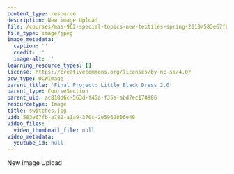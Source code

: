 ```yaml
---
content_type: resource
description: New image Upload
file: /courses/mas-962-special-topics-new-textiles-spring-2010/583e67fba782a1a9370c2e5962806e49_switches.jpg
file_type: image/jpeg
image_metadata:
  caption: ''
  credit: ''
  image-alt: ''
learning_resource_types: []
license: https://creativecommons.org/licenses/by-nc-sa/4.0/
ocw_type: OCWImage
parent_title: 'Final Project: Little Black Dress 2.0'
parent_type: CourseSection
parent_uid: ac818d6c-563d-f45a-f35a-abd7ec170986
resourcetype: Image
title: switches.jpg
uid: 583e67fb-a782-a1a9-370c-2e5962806e49
video_files:
  video_thumbnail_file: null
video_metadata:
  youtube_id: null
---
```

New image Upload